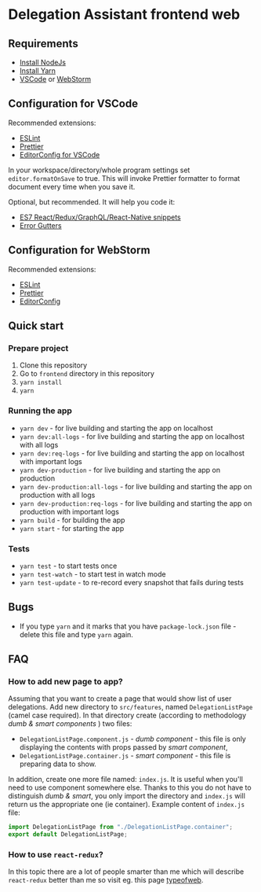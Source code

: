 # Delegation Assistant frontend web

## Requirements

- [Install NodeJs](https://nodejs.org/en/download/)
- [Install Yarn](https://yarnpkg.com/en/docs/install#windows-stable)
- [VSCode](https://code.visualstudio.com/) or [WebStorm](https://www.jetbrains.com/webstorm/)

## Configuration for VSCode

Recommended extensions:

- [ESLint](https://marketplace.visualstudio.com/items?itemName=dbaeumer.vscode-eslint)
- [Prettier](https://marketplace.visualstudio.com/items?itemName=esbenp.prettier-vscode)
- [EditorConfig for VSCode](https://marketplace.visualstudio.com/items?itemName=EditorConfig.EditorConfig)

In your workspace/directory/whole program settings set `editor.formatOnSave` to true. This will invoke Prettier formatter to format document every time when you save it.

Optional, but recommended. It will help you code it:

- [ES7 React/Redux/GraphQL/React-Native snippets](https://marketplace.visualstudio.com/items?itemName=dsznajder.es7-react-js-snippets)
- [Error Gutters](https://marketplace.visualstudio.com/items?itemName=IgorSbitnev.error-gutters)

## Configuration for WebStorm

Recommended extensions:

- [ESLint](https://plugins.jetbrains.com/plugin/7494-eslint)
- [Prettier](https://plugins.jetbrains.com/plugin/10456-prettier)
- [EditorConfig](https://plugins.jetbrains.com/plugin/7294-editorconfig)

## Quick start

### Prepare project

1. Clone this repository
2. Go to `frontend` directory in this repository
3. `yarn install`
4. `yarn`

### Running the app

- `yarn dev` - for live building and starting the app on localhost
- `yarn dev:all-logs` - for live building and starting the app on localhost with all logs
- `yarn dev:req-logs` - for live building and starting the app on localhost with important logs
- `yarn dev-production` - for live building and starting the app on production
- `yarn dev-production:all-logs` - for live building and starting the app on production with all logs
- `yarn dev-production:req-logs` - for live building and starting the app on production with important logs
- `yarn build` - for building the app
- `yarn start` - for starting the app

### Tests

- `yarn test` - to start tests once
- `yarn test-watch` - to start test in watch mode
- `yarn test-update` - to re-record every snapshot that fails during tests

## Bugs

- If you type `yarn` and it marks that you have `package-lock.json` file - delete this file and type `yarn` again.

## FAQ

### How to add new page to app?

Assuming that you want to create a page that would show list of user delegations. Add new directory to `src/features`, named `DelegationListPage` (camel case required). In that directory create (according to methodology _dumb & smart components_ ) two files:

- `DelegationListPage.component.js` - _dumb component_ - this file is only displaying the contents with props passed by _smart component_,
- `DelegationListPage.container.js` - _smart component_ - this file is preparing data to show.

In addition, create one more file named: `index.js`. It is useful when you'll need to use component somewhere else. Thanks to this you do not have to distinguish _dumb & smart_, you only import the directory and `index.js` will return us the appropriate one (ie container). Example content of `index.js` file:

```javascript
import DelegationListPage from "./DelegationListPage.container";
export default DelegationListPage;
```

### How to use `react-redux`?

In this topic there are a lot of people smarter than me which will describe `react-redux` better than me so visit eg. this page [typeofweb](https://typeofweb.com/2018/04/06/react-redux-kurs-wprowadzenie-i-podstawy/).
